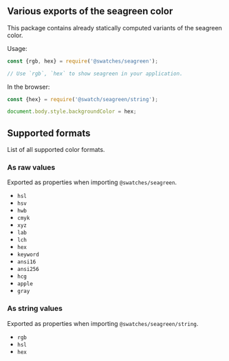 ## Various exports of the seagreen color

This package contains already statically computed variants of the seagreen color.

Usage:
```js
const {rgb, hex} = require('@swatches/seagreen');

// Use `rgb`, `hex` to show seagreen in your application.
```

In the browser:
```js
const {hex} = require('@swatch/seagreen/string');

document.body.style.backgroundColor = hex;
```

## Supported formats


List of all supported color formats.

### As raw values

Exported as properties when importing `@swatches/seagreen`.

- `hsl`
- `hsv`
- `hwb`
- `cmyk`
- `xyz`
- `lab`
- `lch`
- `hex`
- `keyword`
- `ansi16`
- `ansi256`
- `hcg`
- `apple`
- `gray`

### As string values

Exported as properties when importing `@swatches/seagreen/string`.

- `rgb`
- `hsl`
- `hex`
